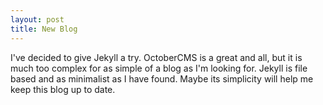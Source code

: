 ```yaml
---
layout: post
title: New Blog
---
```


I've decided to give Jekyll a try. OctoberCMS is a great and all, but it is much too complex for as simple of a blog as I'm looking for. Jekyll is file based and as minimalist as I have found. Maybe its simplicity will help me keep this blog up to date.
